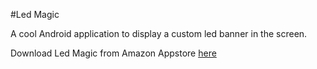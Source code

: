 #Led Magic 

A cool Android application to display a custom led banner in the screen.

Download Led Magic from Amazon Appstore <a href="http://www.amazon.com/Astro-Mobile-Led-Magic/dp/B00TVNAQ10/">here</a>
